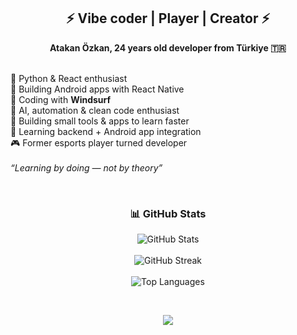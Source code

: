 <h2 align="center">⚡ Vibe coder | Player | Creator ⚡</h2>

<p align="center">
  <b>Atakan Özkan, 24 years old developer from Türkiye 🇹🇷</b><br><br>
  
  🐍 Python & React enthusiast <br>
  📱 Building Android apps with React Native <br>
  🌊 Coding with <b>Windsurf</b> <br>
  🧠 AI, automation & clean code enthusiast <br>
  🧩 Building small tools & apps to learn faster <br>
  🌱 Learning backend + Android app integration <br>
  🎮 Former esports player turned developer <br><br>
  <i>“Learning by doing — not by theory”</i>
</p>
<br>
<h3 align="center">📊 GitHub Stats</h3>
<p align="center">
  <img src="https://github-readme-stats.vercel.app/api?username=AtakanOzkan&show_icons=true&theme=tokyonight&hide_border=true" alt="GitHub Stats" /><br><br>
  <img src="https://github-readme-streak-stats.herokuapp.com/?user=AtakanOzkan&theme=tokyonight&hide_border=true" alt="GitHub Streak" /><br><br>
  <img src="https://github-readme-stats.vercel.app/api/top-langs/?username=AtakanOzkan&layout=compact&theme=tokyonight&hide_border=true" alt="Top Languages" />
</p>
<br>
<p align="center">
  <a href="https://www.linkedin.com/in/atakan-%C3%B6zkan-a38a15176/">
    <img src="https://img.shields.io/badge/LinkedIn-Atakan%20Özkan-black?style=for-the-badge&logo=linkedin&logoColor=red"/>
  </a>
</p>
